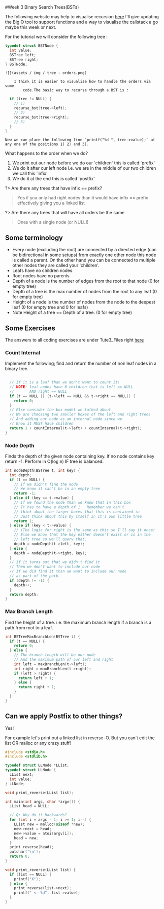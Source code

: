 #Week 3 Binary Search Trees(BSTs)

The following website may help to visualise recursion [here](https://visualgo.net/en/recursion) I'll give updating the Big O tool to support functions and a way to visualise the callstack a go maybe this week or next.

For the tutorial we will consider the following tree :

```c typedef struct BSTNode *BSTree;
typedef struct BSTNode {
  int value;
  BSTree left;
  BSTree right;
} BSTNode;
```

    ![](assets / img / tree - orders.png)

        I think it is easier to visualise how to handle the orders via some
            code.The basic way to recurse through a BST is :

```c void recurse_bst(BSTree tree) {
  if (tree != NULL) {
    // 1)
    recurse_bst(tree->left);
    // 2)
    recurse_bst(tree->right);
    // 3)
  }
}
```

    Now we can place the following line `printf("%d ", tree->value);` at any one of the positions 1) 2) and 3).

What happens to the order when we do?

1. We print out our node before we do our 'children' this is called 'prefix'
2. We do it after our left node i.e. we are in the middle of our two children we call this 'infix'
3. We do it at the end this is called 'postfix'

?> Are there any trees that have infix == prefix?

> Yes if you only had right nodes than it would have infix == prefix effectively giving you a linked list

?> Are there any trees that will have all orders be the same

> Ones with a single node (or NULL!)

## Some terminology

- Every node (excluding the root) are connected by a directed edge (can be bidirectional in some setups) from exactly one other node this node is called a parent.  On the other hand you can be connected to multiple other nodes they are called your 'children'.
- Leafs have no children nodes
- Root nodes have no parents
- Depth of a node is the number of edges from the root to that node (0 for empty tree)
- Depth of a tree is the max number of nodes from the root to any leaf (0 for empty tree)
- Height of a node is the number of nodes from the node to the deepest leaf (0 for empty tree and 0 for leafs)
- Note Height of a tree == Depth of a tree. (0 for empty tree)

## Some Exercises

The answers to all coding exercises are under Tute3_Files right [here](https://github.com/BraedonWooding/Comp2521-19T3/tree/master/Tute3_Files)

### Count Internal

Implement the following; find and return the number of non leaf nodes in a binary tree.

```c
                                                                       int countInternal(BSTree t) {
  // If it is a leaf than we don't want to count it!
  // NOTE: leaf nodes have 0 children that is left == NULL
  //       AND right == NULL
  if (t == NULL || (t->left == NULL && t->right == NULL)) {
    return 0;
  }
  // Else consider the box model we talked about
  // We are choosing two smaller boxes of the left and right trees
  // And adding our node as an internal node since we
  // Know it MUST have children
  return 1 + countInternal(t->left) + countInternal(t->right);
}
```

### Node Depth

Finds the depth of the given node containing key.  If no node contains key return -1.  Perform in O(log n) IF tree is balanced.

```c
int nodeDepth(BSTree t, int key) {
  int depth;
  if (t == NULL) {
    // If we didn't find the node
    // We know it can't be in an empty tree
    return -1;
  } else if (key == t->value) {
    // If we found the node than we know that in this box
    // It has to have a depth of 1.  Remember we can't
    // think about the larger boxes that this is contained in
    // Just think about this by itself in it's own little tree
    return 1;
  } else if (key < t->value) {
    // (The logic for right is the same as this so I'll say it once)
    // Else we know that the key either doesn't exist or is in the
    // left tree so we'll query that.
    depth = nodeDepth(t->left, key);
  } else {
    depth = nodeDepth(t->right, key);
  }
  // If it turns out that we didn't find it
  // Then we don't want to include our node
  // If we did find it than we want to include our node
  // as part of the path.
  if (depth != -1) {
    depth++;
  }
  return depth;
}
```

### Max Branch Length

Find the height of a tree. i.e. the maximum branch length if a branch is a path from root to a leaf.

```c
int BSTreeMaxBranchLen(BSTree t) {
  if (t == NULL) {
    return 0;
  } else {
    // The branch length will be our node
    // And the maximum path of our left and right
    int left = maxBranchLen(t->left);
    int right = maxBranchLen(t->right);
    if (left > right) {
      return left + 1;
    } else {
      return right + 1;
    }
  }
}
```

## Can we apply Postfix to other things?

Yes!

For example let's print out a linked list in reverse :O.  But you can't edit the list OR malloc or any crazy stuff!

```c
#include <stdio.h>
#include <stdlib.h>

typedef struct LLNode *LList;
typedef struct LLNode {
  LList next;
  int value;
} LLNode;

void print_reverse(LList list);

int main(int argc, char *argv[]) {
  LList head = NULL;

  // Q: Why do it backwards?
  for (int i = argc - 1; i >= 1; i--) {
    LList new = malloc(sizeof *new);
    new->next = head;
    new->value = atoi(argv[i]);
    head = new;
  }
  print_reverse(head);
  putchar('\n');
  return 0;
}

void print_reverse(LList list) {
  if (list == NULL) {
    printf("X");
  } else {
    print_reverse(list->next);
    printf(" <- %d", list->value);
  }
}
```
